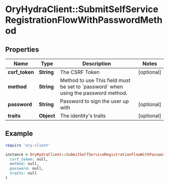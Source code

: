 # OryHydraClient::SubmitSelfServiceRegistrationFlowWithPasswordMethod

## Properties

| Name | Type | Description | Notes |
| ---- | ---- | ----------- | ----- |
| **csrf_token** | **String** | The CSRF Token | [optional] |
| **method** | **String** | Method to use  This field must be set to &#x60;password&#x60; when using the password method. |  |
| **password** | **String** | Password to sign the user up with | [optional] |
| **traits** | **Object** | The identity&#39;s traits | [optional] |

## Example

```ruby
require 'ory-client'

instance = OryHydraClient::SubmitSelfServiceRegistrationFlowWithPasswordMethod.new(
  csrf_token: null,
  method: null,
  password: null,
  traits: null
)
```


